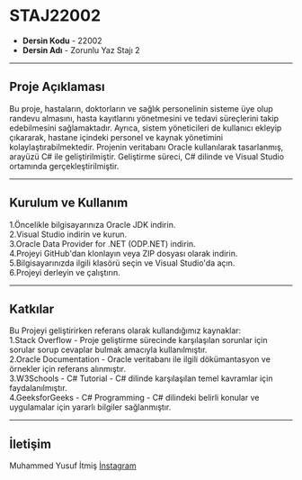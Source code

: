 # STAJ22002
* **Dersin Kodu** - 22002
* **Dersin Adı** - Zorunlu Yaz Stajı 2
---

## Proje Açıklaması
Bu proje, hastaların, doktorların ve sağlık personelinin sisteme üye olup randevu almasını, hasta kayıtlarını yönetmesini ve tedavi süreçlerini takip edebilmesini sağlamaktadır. Ayrıca, sistem yöneticileri de kullanıcı ekleyip çıkararak, hastane içindeki personel ve kaynak yönetimini kolaylaştırabilmektedir. Projenin veritabanı Oracle kullanılarak tasarlanmış, arayüzü C# ile geliştirilmiştir. Geliştirme süreci, C# dilinde ve Visual Studio ortamında gerçekleştirilmiştir.

---
## Kurulum ve Kullanım
   1.Öncelikle bilgisayarınıza Oracle JDK indirin. <br>
   2.Visual Studio indirin ve kurun. <br>
   3.Oracle Data Provider for .NET (ODP.NET) indirin. <br>
   4.Projeyi GitHub'dan klonlayın veya ZIP dosyası olarak indirin. <br>
   5.Bilgisayarınızda ilgili klasörü seçin ve Visual Studio'da açın. <br>
   6.Projeyi derleyin ve çalıştırın.

 ---
 ## Katkılar
 Bu Projeyi geliştirirken referans olarak kullandığımız kaynaklar: <br>
   1.Stack Overflow - Proje geliştirme sürecinde karşılaşılan sorunlar için sorular sorup cevaplar bulmak amacıyla kullanılmıştır. <br>
   2.Oracle Documentation - Oracle veritabanı ile ilgili dökümantasyon ve örnekler için referans alınmıştır. <br>
   3.W3Schools - C# Tutorial - C# dilinde karşılaşılan temel kavramlar için faydalanılmıştır. <br>
   4.GeeksforGeeks - C# Programming - C# dilindeki belirli konular ve uygulamalar için yararlı bilgiler sağlanmıştır. <br>

---
## İletişim
Muhammed Yusuf İtmiş [İnstagram](https://www.instagram.com/yusufitmis/) 


 
